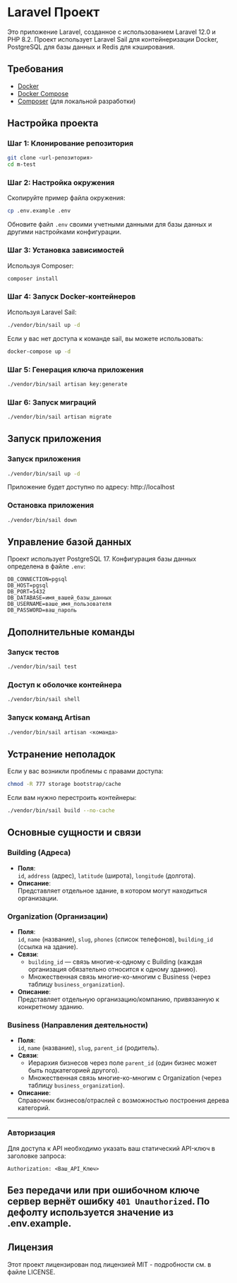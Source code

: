 # Laravel Проект

Это приложение Laravel, созданное с использованием Laravel 12.0 и PHP 8.2. Проект использует Laravel Sail для контейнеризации Docker, PostgreSQL для базы данных и Redis для кэширования.

## Требования

- [Docker](https://www.docker.com/products/docker-desktop)
- [Docker Compose](https://docs.docker.com/compose/install/)
- [Composer](https://getcomposer.org/download/) (для локальной разработки)

## Настройка проекта

### Шаг 1: Клонирование репозитория

```bash
git clone <url-репозитория>
cd m-test
```

### Шаг 2: Настройка окружения

Скопируйте пример файла окружения:

```bash
cp .env.example .env
```

Обновите файл `.env` своими учетными данными для базы данных и другими настройками конфигурации.

### Шаг 3: Установка зависимостей

Используя Composer:

```bash
composer install
```

### Шаг 4: Запуск Docker-контейнеров

Используя Laravel Sail:

```bash
./vendor/bin/sail up -d
```

Если у вас нет доступа к команде sail, вы можете использовать:

```bash
docker-compose up -d
```

### Шаг 5: Генерация ключа приложения

```bash
./vendor/bin/sail artisan key:generate
```

### Шаг 6: Запуск миграций

```bash
./vendor/bin/sail artisan migrate
```

## Запуск приложения

### Запуск приложения

```bash
./vendor/bin/sail up -d
```

Приложение будет доступно по адресу: http://localhost

### Остановка приложения

```bash
./vendor/bin/sail down
```

## Управление базой данных

Проект использует PostgreSQL 17. Конфигурация базы данных определена в файле `.env`:

```
DB_CONNECTION=pgsql
DB_HOST=pgsql
DB_PORT=5432
DB_DATABASE=имя_вашей_базы_данных
DB_USERNAME=ваше_имя_пользователя
DB_PASSWORD=ваш_пароль
```

## Дополнительные команды

### Запуск тестов

```bash
./vendor/bin/sail test
```

### Доступ к оболочке контейнера

```bash
./vendor/bin/sail shell
```

### Запуск команд Artisan

```bash
./vendor/bin/sail artisan <команда>
```

## Устранение неполадок

Если у вас возникли проблемы с правами доступа:

```bash
chmod -R 777 storage bootstrap/cache
```

Если вам нужно перестроить контейнеры:

```bash
./vendor/bin/sail build --no-cache
```

## Основные сущности и связи

### Building (Адреса)
- **Поля**:  
  `id`, `address` (адрес), `latitude` (широта), `longitude` (долгота).
- **Описание**:  
  Представляет отдельное здание, в котором могут находиться организации.

### Organization (Организации)
- **Поля**:  
  `id`, `name` (название), `slug`, `phones` (список телефонов), `building_id` (ссылка на здание).
- **Связи**:
    - `building_id` — связь многие-к-одному с Building (каждая организация обязательно относится к одному зданию).
    - Множественная связь многие-ко-многим с Business (через таблицу `business_organization`).
- **Описание**:  
  Представляет отдельную организацию/компанию, привязанную к конкретному зданию.

### Business (Направления деятельности)
- **Поля**:  
  `id`, `name` (название), `slug`, `parent_id` (родитель).
- **Связи**:
    - Иерархия бизнесов через поле `parent_id` (один бизнес может быть подкатегорией другого).
    - Множественная связь многие-ко-многим с Organization (через таблицу `business_organization`).
- **Описание**:  
  Справочник бизнесов/отраслей с возможностью построения дерева категорий.

---

### Авторизация
Для доступа к API необходимо указать ваш статический API-ключ в заголовке запроса:
``` 
Authorization: <Ваш_API_Ключ>
```
Без передачи или при ошибочном ключе сервер вернёт ошибку `401 Unauthorized`.
По дефолту используется значение из .env.example.
---


## Лицензия

Этот проект лицензирован под лицензией MIT - подробности см. в файле LICENSE.
